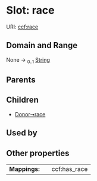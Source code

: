 
# Slot: race



URI: [ccf:race](http://purl.org/ccf/race)


## Domain and Range

None &#8594;  <sub>0..1</sub> [String](types/String.md)

## Parents


## Children

 *  [Donor➞race](Donor_race.md)

## Used by


## Other properties

|  |  |  |
| --- | --- | --- |
| **Mappings:** | | ccf:has_race |